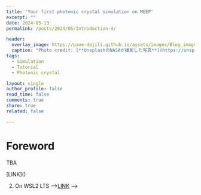 ```yaml
---
title: 'Your first photonic crystal simulation on MEEP'
excerpt: ""
date: 2024-05-13
permalink: /posts/2024/05/Introduction-4/

header:
  overlay_image: https://paoe-dejili.github.io/assets/images/Blog_images2.jpg
  caption: "Photo credit: [**UnsplashのNASAが撮影した写真**](https://unsplash.com/ja/%E5%86%99%E7%9C%9F/Q1p7bh3SHj8)"   
tags:
  - Simulation 
  - Tutorial 
  - Photonic crystal 

layout: single 
author_profile: false 
read_time: false 
comments: true 
share: true 
related: false 

---
```


Foreword
=====

TBA

<!-- As for the installation of the Meep on both ubuntu and windows subsystem (WSL), please check the chinese blog [Meep教程（1）](https://zhuanlan.zhihu.com/p/162148062). VERY HELPFUL. As for the installation of the Meep on both ubuntu and windows subsystem (WSL), please check the chinese blog [Meep教程（1）](https://zhuanlan.zhihu.com/p/162148062). VERY HELPFUL. As for the installation of the Meep on both ubuntu and windows subsystem (WSL), please check the chinese blog [Meep教程（1）](https://zhuanlan.zhihu.com/p/162148062). VERY HELPFUL.  -->

<!-- 关于Meep的安装问题，建议区查看知乎用户 [knife lee](https://knifelees3.github.io/) 的文章 [Meep教程（1）](https://zhuanlan.zhihu.com/p/162148062)，已经总结的很全面啦。

我稍微添加一点点针对ubuntu下安装Meep的小细节。

As for the installation of the Meep on both ubuntu and windows subsystem (WSL), please check the chinese blog [Meep教程（1）](https://zhuanlan.zhihu.com/p/162148062). VERY HELPFUL. 

Hardware
------
Meep support calculation on multi-core. 

My personal workstation:

CPU: i9-10980XE
RAM: (4 x 32G) 128G DDR4-3200 

Storage: 4TB HDD x2, 1 TB SSD x2

Graphics card: RTX 2080Ti

System: Ubuntu 22.04 LTS

Installation on Ubuntu 22.04 LTS
=====

1. Download miniconda and install

2. Create conda environment and install Peep (parallel Meep)

3. Install jupyter-notebook

4. Run your first simulation

Installation on Windows Subsystem for Linux (WSL2)
=====

1. Download miniconda and install

2. Create conda environment and install Peep (parallel Meep)

3. Install jupyter-notebook

4. Run your first simulation

Check the video
=====

1. On Ubuntu 22.04 LTS -->[LINK]()
2. On WSL2 LTS -->[LINK]() -->

